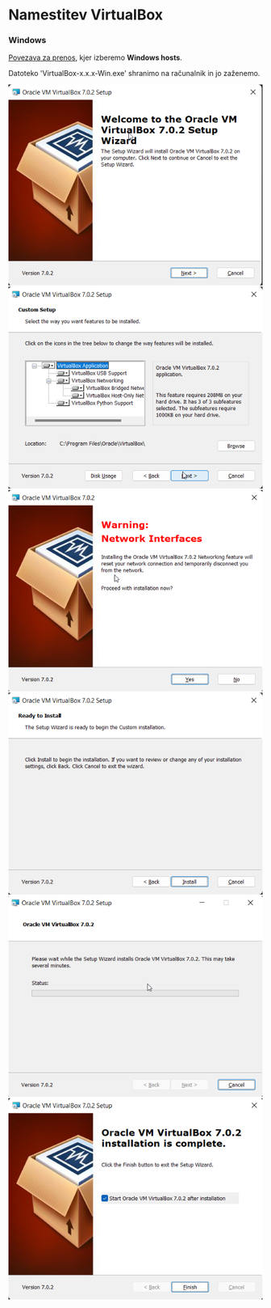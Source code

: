 # Namestitev VirtualBox

### Windows
[Povezava za prenos](https://www.virtualbox.org/wiki/Downloads), kjer izberemo **Windows hosts**. 

Datoteko 'VirtualBox-x.x.x-Win.exe' shranimo na računalnik in jo zaženemo.

![VirtualBox1](./slike/1.png)
![VirtualBox2](./slike/2.png)
![VirtualBox3](./slike/3.png)
![VirtualBox4](./slike/4.png)
![VirtualBox5](./slike/5.png)
![VirtualBox6](./slike/6.png) 
